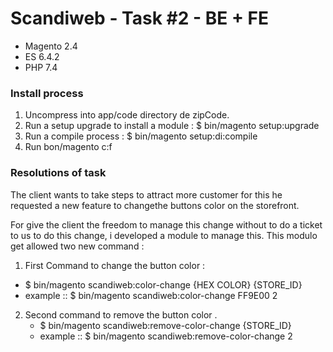 # Scandiweb - Task #2 - BE + FE 

* Magento 2.4 
* ES 6.4.2
* PHP 7.4



### Install process
1. Uncompress into app/code directory de zipCode.
2. Run a setup upgrade to install a module : $ bin/magento setup:upgrade 
3. Run a compile process : $ bin/magento setup:di:compile  
4. Run bon/magento c:f

 

  
### Resolutions of task 
The client wants to take steps to attract more customer for this he requested a new feature to changethe buttons color on the storefront. 

For give the client the freedom to manage this change without to do a ticket to us to do this change, i developed a module to manage this. This modulo get allowed two new command : 

1. First Command to change the button color : 
  - $ bin/magento scandiweb:color-change {HEX COLOR} {STORE_ID}
  - example :: $ bin/magento scandiweb:color-change FF9E00 2

2. Second command to remove the button color  . 
    - $ bin/magento scandiweb:remove-color-change {STORE_ID}
    - example :: $ bin/magento scandiweb:remove-color-change 2
